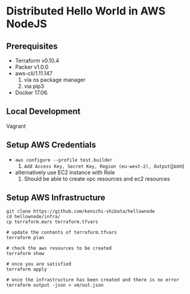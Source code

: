 # Distributed Hello World in AWS NodeJS

## Prerequisites
* Terraform v0.10.4
* Packer v1.0.0
* aws-cli/1.11.147
  1. via os package manager
  2. via pip3 
* Docker 17.06. 
  
## Local Development 
Vagrant


## Setup AWS Credentials
* `aws configure --profile test.builder`
   1. `Add Access Key, Secret Key, Region (eu-west-2), Output`(json)
* alternatively use EC2 instance with Role 
   1. Should be able to create vpc resources and ec2 resources

## Setup AWS Infrastructure
```
git clone https://github.com/kenichi-shibata/hellownode
cd hellownode/infra/
cp terraform.mars terraform.tfvars

# update the contents of terraform.tfvars
terraform plan

# check the aws resources to be created
terraform show

# once you are satisfied
terraform apply

# once the infrastructure has been created and there is no error
terraform output -json > vm/out.json
```

